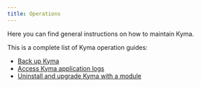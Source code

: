 ```yaml
---
title: Operations
---
```


Here you can find general instructions on how to maintain Kyma.

This is a complete list of Kyma operation guides:

* [Back up Kyma](./10-backup-kyma.md)
* [Access Kyma application logs](./obsv-01-access-logs.md)
* [Uninstall and upgrade Kyma with a module](../../02-get-started/08-uninstall-upgrade-kyma-module.md)
